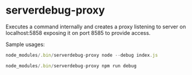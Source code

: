 # serverdebug-proxy

Executes a command internally and creates a proxy listening to server on localhost:5858 exposing it on port 8585 to provide access.

Sample usages:

```js
node_modules/.bin/serverdebug-proxy node --debug index.js

node_modules/.bin/serverdebug-proxy npm run debug
```